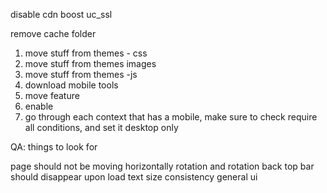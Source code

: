 disable
cdn
boost
uc_ssl

remove cache folder

1. move stuff from themes - css
2. move stuff from themes images
3. move stuff from themes -js
4. download mobile tools
5. move feature
6. enable
7. go through each context that has a mobile, make sure to check require all conditions, and set it desktop only


QA: things to look for

page should not be moving horizontally
rotation and rotation back
top bar should disappear upon load
text size consistency
general ui
